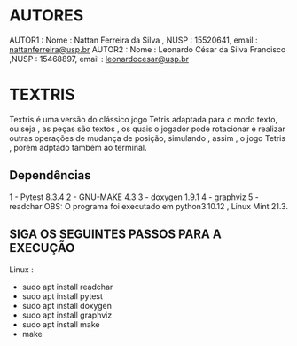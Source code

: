 # AUTORES
AUTOR1 : Nome : Nattan Ferreira da Silva , NUSP : 15520641, email : nattanferreira@usp.br
AUTOR2 : Nome : Leonardo César da Silva Francisco ,NUSP : 15468897, email : leonardocesar@usp.br


# TEXTRIS  
Textris é uma versão do clássico jogo Tetris adaptada para o modo texto, ou seja , as peças são textos , os quais o jogador pode rotacionar e realizar outras operações de mudança de posição,
simulando , assim , o jogo Tetris , porém adptado também ao terminal.

## Dependências 
1 - Pytest 8.3.4
2 - GNU-MAKE 4.3
3 - doxygen 1.9.1
4 - graphviz
5 - readchar
OBS: O programa foi executado em python3.10.12 , Linux Mint 21.3.

## SIGA OS SEGUINTES PASSOS PARA A EXECUÇÃO 
Linux :
- sudo apt install readchar
- sudo apt install pytest
- sudo apt install doxygen
- sudo apt install graphviz
- sudo apt install make
- make 

